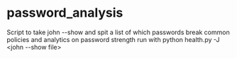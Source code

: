 # password_analysis
Script to take john --show and spit a list of which passwords break common policies and analytics on password strength
run with python health.py -J <john --show file>

